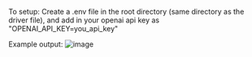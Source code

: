 To setup:
Create a .env file in the root directory (same directory as the driver file), and add in your openai api key as "OPENAI_API_KEY=you_api_key"

Example output:
![image](https://github.com/austin19moore/Rina/assets/80301847/b62b0b5b-9dd2-48de-9877-fde5a675c624)
